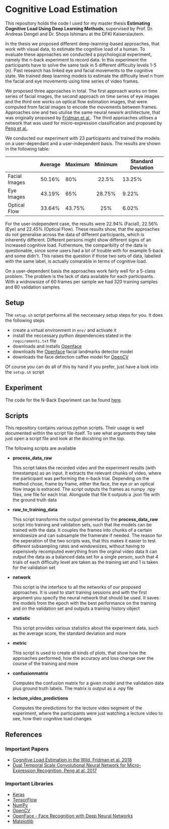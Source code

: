 # Cognitive Load Estimation

This repository holds the code I used for my master thesis **Estimating Cognitive Load Using Deep Learning Methods**, supervised by Prof. Dr. Andreas Dengel and Dr. Shoya Ishimaru at the DFKI Kaiserslautern.

In the thesis we proposed different deep-learning-based approaches, that work with visual data, to estimate the cognitive load of a human. To evaluate these approaches we conducted a psychological experiment, namely the n-back experiment to record data. In this experiment the participants have to solve the same task in 5 different difficulty levels 1-5 (n). Past research has linked eye and facial movements to the cognitive state. We trained deep learning models to estimate the difficulty level n from the facial and eye movements using time series of video frames.

We proposed three approaches in total. The first approach works on time series of facial images, the second approach on time series of eye images and the third one works on optical flow estimation images, that were computed from facial images to encode the movements between frames. Approaches one and two utulise the same neural nework architecture, that was originally proposed by [Fridman et al.](https://dl.acm.org/doi/10.1145/3173574.3174226). The third approaches utilises a network that was used for micro-expression classification and proposed by [Peng et al.](https://www.frontiersin.org/articles/10.3389/fpsyg.2017.01745/full).

We conducted our experiment with 23 participants and trained the models on a user-dependant and a user-independent basis. The results are shown in the following table:

|               | Average | Maximum | Minimum | Standard Deviation |
|---------------|:-------:|---------|:-------:|--------------------|
| Facial Images |  50.16% |   80%   |  22.5%  |       13.25%       |
|    Eye Images |  43.19% |   65%   |  28.75% |        9.22%       |
|  Optical Flow |  33.64% |  43.75% |   25%   |        6.02%       |


For the user-independent case, the results were 22.94% (Facial), 22.56% (Eye) and 22.45% (Optical Flow). These results show, that the approaches do not generalise across the data of different participants, which is inherently different. Different persons might show different signs of an increased cognitive load. Futhermore, the comparibilty of the data is questionable, since some users had a lot of trouble with for example 5-back and some didn't. This raises the question if those two sets of data, labelled with the same label, is actually comarable in terms of cognitive load.

On a user-dependent basis the approaches work fairly well for a 5-class problem. The problem is the lack of data available for each participants. With a widnowsize of 60 frames per sample we had 320 training samples and 80 validation samples.



## Setup

The `setup.sh` script performs all the neccessary setup steps for you. It does the following steps

* create a virtual environment in `env/` and activate it
* install the neccessary python dependencies stated in the `requirements.txt` file
* downloads and installs [Openface](https://github.com/cmusatyalab/openface)
* downloads the [Openface](https://github.com/cmusatyalab/openface) facial landmarks detector model
* downloads the face detection caffee model for [OpenCV](https://opencv.org)

Of course you can do all of this by hand if you prefer, just have a look into the `setup.sh` script

## Experiment

The code for the N-Back Experiment can be found [here](https://github.com/00SteinsGate00/N-Back-Experiment).


## Scripts

This repository contains various python scripts. Their usage is well documented within the script file itself. To see what arguments they take just open a script file and look at the docstring on the top.

The following scripts are available

* **process_data_raw**

  This script takes the recorded video and the experiment results (with timestamps) as an input. It extracts the relevant chunks of video, where the participant was performing the n-back trial. Depending on the method chose, frame by frame, either the face, the eye or an optical flow image is extraced. The script outputs the frames as numpy .npy files, one file for each trial. Alongside that file it outputs a .json file with the ground truth data

* **raw_to_training_data**

  This script transforms the output generetad by the **process_data_raw** script into training and validation sets, such that the models can be trained with the data. It couples the frames into chunks of a certain windowsize and can subsample the framerate if needed. The reason for the seperation of the two scripts was, that this makes it easier to test different subsampling rates and windowsizes, without having to expensively recomputed everything from the orginal video data
  It can output the data as a balanced data set for a single person, such that 4 trials of each difficulty level are taken as the training set and 1 is taken for the validation set

* **network**

  This script is the interface to all the networks of our proposed approaches. It is used to start training sessions and with the first argument you specify the neural network that should be used. It saves the models from the epoch with the best performance on the training and on the validation set and outputs a training history object

* **statistic**

  This script provides various statistics about the experiment data, such as the average score, the standard deviation and more

* **metric**

  This script is used to create all kinds of plots, that show how the approaches performed, how the accuracy and loss change over the course of the training and more


* **confusionmatrix**

  Computes the confusion matrix for a given model and the validation data plus ground truth labels. The matrix is output as a .npy file

* **lecture_video_predictions**

  Computes the predictions for the lecture video segment of the experiment, where the participants were just watching a lecture video to see, how their cognitive load changes


## References

### Important Papers

* [Cognitive Load Estimation in the Wild, Fridman et al. 2018](https://dl.acm.org/doi/10.1145/3173574.3174226)
* [Dual Temporal Scale Convolutional Neural Network for Micro-Expression Recognition, Peng at al. 2017](https://www.frontiersin.org/articles/10.3389/fpsyg.2017.01745/full)

### Important Libraries

* [Keras](https://keras.io)
* [TensorFlow](https://www.tensorflow.org)
* [NumPy](https://numpy.org)
* [OpenCV](https://opencv.org)
* [OpenFace - Face Recognition with Deep Neural Networks](https://github.com/cmusatyalab/openface)
* [Matplotlib](https://matplotlib.org)
